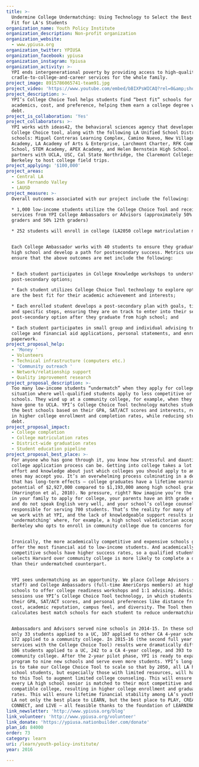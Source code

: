 ```yaml
---
title: >-
  Undermine College Undermatching: Using Technology to Select the Best College
  Fit for LA's Students
organization_name: Youth Policy Institute
organization_description: Non-profit organization
organization_website:
  - www.ypiusa.org
organization_twitter: YPIUSA
organization_facebook: ypiusa
organization_instagram: Ypiusa
organization_activity: >-
  YPI ends intergenerational poverty by providing access to high-quality
  cradle-to-college-and-career services for the whole family.
project_image: 8915786065741-team91.jpg
project_video: 'https://www.youtube.com/embed/bBIXPsWICAQ?rel=0&amp;showinfo=0'
project_description: >-
  YPI’s College Choice Tool helps students find “best fit” schools for
  academics, cost, and preference, helping them earn a college degree with less
  debt.
project_is_collaboration: 'Yes'
project_collaborators: >-
  YPI works with ideas42, the behavioral sciences agency that developed our
  College Choice tool, along with the following LA Unified School District high
  schools: Miguel Contreras Learning Complex, Camino Nuevo, New Village Girls
  Academy, LA Academy of Arts & Enterprise, Larchmont Charter, RFK Community
  School, STEM Academy, APEX Academy, and Helen Bernstein High School. YPI also
  partners with UCLA, USC, Cal State Northridge, the Claremont Colleges and UC
  Berkeley to host college field trips.
project_applying: '$100,000'
project_areas:
  - Central LA
  - San Fernando Valley
  - LAUSD
project_measure: >-
  Overall outcomes associated with our project include the following:

  * 1,000 low-income students utilize the College Choice Tool and receive
  services from YPI College Ambassadors or Advisors (approximately 50% 11th
  graders and 50% 12th graders)

  * 252 students will enroll in college (LA2050 college matriculation metric) 


  Each College Ambassador works with 40 students to ensure they graduate from
  high school and develop a path for postsecondary success. Metrics used to
  ensure that the above outcomes are met include the following:


  * Each student participates in College Knowledge workshops to understand their
  post-secondary options;

  * Each student utilizes College Choice Tool technology to explore options that
  are the best fit for their academic achievement and interests;

  * Each enrolled student develops a post-secondary plan with goals, timeline,
  and specific steps, ensuring they are on track to enter into their selected
  post-secondary option after they graduate from high school; and

  * Each student participates in small group and individual advising to complete
  college and financial aid applications, personal statements, and enrollment
  paperwork.
project_proposal_help:
  - 'Money '
  - Volunteers
  - Technical infrastructure (computers etc.)
  - 'Community outreach '
  - Network/relationship support
  - Quality improvement research
project_proposal_description: >-
  Too many low-income students “undermatch” when they apply for college, a
  situation where well-qualified students apply to less competitive or cheaper
  schools. They wind up at a community college, for example, when they could
  have gone to UCLA. YPI’s College Choice Tool technology matches students to
  the best schools based on their GPA, SAT/ACT scores and interests, resulting
  in higher college enrollment and completion rates, while reducing student loan
  debt.
project_proposal_impact:
  - College completion
  - College matriculation rates
  - District-wide graduation rates
  - Student education pipeline
project_proposal_best_place: >-
  For anyone who has gone through it, you know how stressful and daunting the
  college application process can be. Getting into college takes a lot of time,
  effort and knowledge about just which colleges you should apply to and which
  ones may accept you. It’s an overwhelming process culminating in a decision
  that has long-term effects – college graduates have a lifetime earning
  potential of $2,927,000 compared to $1,193,000 among high school graduates
  (Harrington et al, 2010). No pressure, right? Now imagine you’re the first one
  in your family to apply for college, your parents have an 8th grade education
  and do not speak English very well, and your school’s college counselor is
  responsible for serving 700 students. That’s the reality for many of the kids
  we work with at YPI, and the lack of knowledgeable support results in
  'undermatching' where, for example, a high school valedictorian accepted to UC
  Berkeley who opts to enroll in community college due to concerns for cost.


  Ironically, the more academically competitive and expensive schools generally
  offer the most financial aid to low-income students. And academically
  competitive schools have higher success rates, so a qualified student who
  selects Harvard over community college is more likely to complete a degree
  than their undermatched counterpart. 


  YPI sees undermatching as an opportunity. We place College Advisors (paid
  staff) and College Ambassadors (full-time AmeriCorps members) at high-need
  schools to offer college readiness workshops and 1:1 advising. Advising
  sessions use YPI’s College Choice Tool technology, in which students input
  their GPA, SAT/ACT scores, and personal preferences like distance from home,
  cost, academic reputation, campus feel, and diversity. The Tool then
  calculates best match schools for each student to reduce undermatching. 


  Ambassadors and Advisors served nine schools in 2014-15. In these schools,
  only 33 students applied to a UC, 107 applied to other CA 4-year schools, and
  172 applied to a community college. In 2015-16 (the second full year of
  services with the College Choice Tool) results were dramatically different.
  106 students applied to a UC, 242 to a CA 4-year college, and 393 to a
  community college. After the 2-year pilot phase, YPI is ready to expand this
  program to nine new schools and serve even more students. YPI’s long-term goal
  is to take our College Choice Tool to scale so that by 2050, all LA high
  school students, but especially those with limited resources, will have access
  to this Tool to augment limited college counseling. This will ensure that
  every LA high school senior is matched to their most competitive and
  compatible college, resulting in higher college enrollment and graduation
  rates. This will ensure lifetime financial stability among LA’s youth, making
  LA not only the best place to LEARN, but the best place to PLAY, CREATE,
  CONNECT, and LIVE – all feasible thanks to the foundation of LEARNING.
link_newsletter: 'http://www.ypiusa.org/blog'
link_volunteer: 'http://www.ypiusa.org/volunteer'
link_donate: 'https://ypiusa.nationbuilder.com/donate'
plan_id: 84000
order: 73
category: learn
uri: /learn/youth-policy-institute/
year: 2016

---
```

